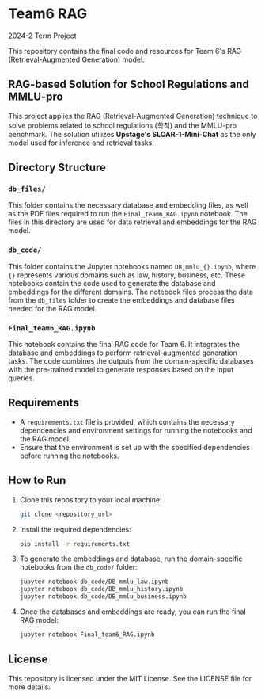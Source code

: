 # Team6 RAG
2024-2 Term Project

This repository contains the final code and resources for Team 6's RAG (Retrieval-Augmented Generation) model. 

## RAG-based Solution for School Regulations and MMLU-pro

This project applies the RAG (Retrieval-Augmented Generation) technique to solve problems related to school regulations (학칙) and the MMLU-pro benchmark. The solution utilizes **Upstage's SLOAR-1-Mini-Chat** as the only model used for inference and retrieval tasks.


## Directory Structure

### `db_files/`
This folder contains the necessary database and embedding files, as well as the PDF files required to run the `Final_team6_RAG.ipynb` notebook. The files in this directory are used for data retrieval and embeddings for the RAG model.

### `db_code/`
This folder contains the Jupyter notebooks named `DB_mmlu_{}.ipynb`, where `{}` represents various domains such as law, history, business, etc. These notebooks contain the code used to generate the database and embeddings for the different domains. The notebook files process the data from the `db_files` folder to create the embeddings and database files needed for the RAG model.

### `Final_team6_RAG.ipynb`
This notebook contains the final RAG code for Team 6. It integrates the database and embeddings to perform retrieval-augmented generation tasks. The code combines the outputs from the domain-specific databases with the pre-trained model to generate responses based on the input queries.


## Requirements

- A `requirements.txt` file is provided, which contains the necessary dependencies and environment settings for running the notebooks and the RAG model.
- Ensure that the environment is set up with the specified dependencies before running the notebooks.


## How to Run

1. Clone this repository to your local machine:
    ```bash
    git clone <repository_url>
    ```

2. Install the required dependencies:
    ```bash
    pip install -r requirements.txt
    ```

3. To generate the embeddings and database, run the domain-specific notebooks from the `db_code/` folder:
    ```bash
    jupyter notebook db_code/DB_mmlu_law.ipynb
    jupyter notebook db_code/DB_mmlu_history.ipynb
    jupyter notebook db_code/DB_mmlu_business.ipynb
    ```

4. Once the databases and embeddings are ready, you can run the final RAG model:
    ```bash
    jupyter notebook Final_team6_RAG.ipynb
    ```

## License

This repository is licensed under the MIT License. See the LICENSE file for more details.
